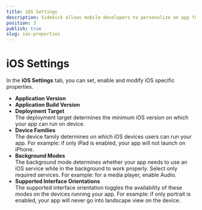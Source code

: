 ```yaml
---
title: iOS Settings
description: Sidekick allows mobile developers to personalize an app for iOS devices. Configure the iOS-specific options in the iOS tab in the App Settings panel.
position: 3
publish: true
slug: ios-properties
---
```


# iOS Settings

In the **iOS Settings** tab, you can set, enable and modify iOS specific properties.

* **Application Version**<br />
* **Application Build Version**<br />
* **Deployment Target**<br /> The deployment target determines the minimum iOS version on which your app can run on device.
* **Device Families**<br /> The device family determines on which iOS devices users can run your app. For example: if only iPad is enabled, your app will not launch on iPhone.
* **Background Modes**<br /> The background mode determines whether your app needs to use an iOS service while in the background to work properly. Select only required services. For example: for a media player, enable Audio.
* **Supported Interface Orientations**<br /> The supported interface orientation toggles the availability of these modes on the devices running your app. For example: if only portrait is enabled, your app will never go into landscape view on the device.
